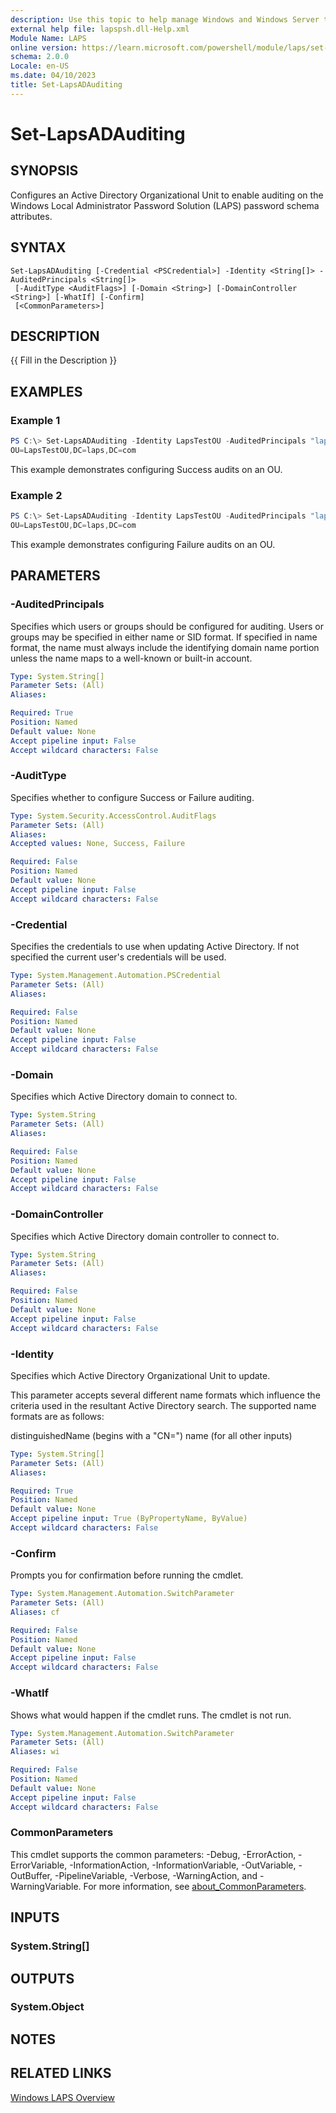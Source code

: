 ```yaml
---
description: Use this topic to help manage Windows and Windows Server technologies with Windows PowerShell.
external help file: lapspsh.dll-Help.xml
Module Name: LAPS
online version: https://learn.microsoft.com/powershell/module/laps/set-lapsadauditing?view=windowsserver2022-ps&wt.mc_id=ps-gethelp
schema: 2.0.0
Locale: en-US
ms.date: 04/10/2023
title: Set-LapsADAuditing
---
```


# Set-LapsADAuditing

## SYNOPSIS

Configures an Active Directory Organizational Unit to enable auditing on the Windows Local
Administrator Password Solution (LAPS) password schema attributes.

## SYNTAX

```
Set-LapsADAuditing [-Credential <PSCredential>] -Identity <String[]> -AuditedPrincipals <String[]>
 [-AuditType <AuditFlags>] [-Domain <String>] [-DomainController <String>] [-WhatIf] [-Confirm]
 [<CommonParameters>]
```

## DESCRIPTION
{{ Fill in the Description }}

## EXAMPLES

### Example 1

```powershell
PS C:\> Set-LapsADAuditing -Identity LapsTestOU -AuditedPrincipals "laps.com\LapsAdmin" -AuditType Success
OU=LapsTestOU,DC=laps,DC=com
```

This example demonstrates configuring Success audits on an OU.

### Example 2

```powershell
PS C:\> Set-LapsADAuditing -Identity LapsTestOU -AuditedPrincipals "laps.com\LapsAdminsGroup" -AuditType Failure
OU=LapsTestOU,DC=laps,DC=com
```

This example demonstrates configuring Failure audits on an OU.

## PARAMETERS

### -AuditedPrincipals

Specifies which users or groups should be configured for auditing. Users or groups may be specified
in either name or SID format. If specified in name format, the name must always include the
identifying domain name portion unless the name maps to a well-known or built-in account.

```yaml
Type: System.String[]
Parameter Sets: (All)
Aliases:

Required: True
Position: Named
Default value: None
Accept pipeline input: False
Accept wildcard characters: False
```

### -AuditType

Specifies whether to configure Success or Failure auditing.

```yaml
Type: System.Security.AccessControl.AuditFlags
Parameter Sets: (All)
Aliases:
Accepted values: None, Success, Failure

Required: False
Position: Named
Default value: None
Accept pipeline input: False
Accept wildcard characters: False
```

### -Credential

Specifies the credentials to use when updating Active Directory. If not specified the current user's
credentials will be used.

```yaml
Type: System.Management.Automation.PSCredential
Parameter Sets: (All)
Aliases:

Required: False
Position: Named
Default value: None
Accept pipeline input: False
Accept wildcard characters: False
```

### -Domain

Specifies which Active Directory domain to connect to.

```yaml
Type: System.String
Parameter Sets: (All)
Aliases:

Required: False
Position: Named
Default value: None
Accept pipeline input: False
Accept wildcard characters: False
```

### -DomainController

Specifies which Active Directory domain controller to connect to.

```yaml
Type: System.String
Parameter Sets: (All)
Aliases:

Required: False
Position: Named
Default value: None
Accept pipeline input: False
Accept wildcard characters: False
```

### -Identity

Specifies which Active Directory Organizational Unit to update.

This parameter accepts several different name formats which influence the criteria used in the
resultant Active Directory search. The supported name formats are as follows:

distinguishedName (begins with a "CN=")
name (for all other inputs)

```yaml
Type: System.String[]
Parameter Sets: (All)
Aliases:

Required: True
Position: Named
Default value: None
Accept pipeline input: True (ByPropertyName, ByValue)
Accept wildcard characters: False
```

### -Confirm

Prompts you for confirmation before running the cmdlet.

```yaml
Type: System.Management.Automation.SwitchParameter
Parameter Sets: (All)
Aliases: cf

Required: False
Position: Named
Default value: None
Accept pipeline input: False
Accept wildcard characters: False
```

### -WhatIf

Shows what would happen if the cmdlet runs. The cmdlet is not run.

```yaml
Type: System.Management.Automation.SwitchParameter
Parameter Sets: (All)
Aliases: wi

Required: False
Position: Named
Default value: None
Accept pipeline input: False
Accept wildcard characters: False
```

### CommonParameters

This cmdlet supports the common parameters: -Debug, -ErrorAction, -ErrorVariable,
-InformationAction, -InformationVariable, -OutVariable, -OutBuffer, -PipelineVariable, -Verbose,
-WarningAction, and -WarningVariable. For more information, see
[about_CommonParameters](http://go.microsoft.com/fwlink/?LinkID=113216).

## INPUTS

### System.String[]

## OUTPUTS

### System.Object

## NOTES

## RELATED LINKS

[Windows LAPS Overview](https://go.microsoft.com/fwlink/?linkid=2233901)
